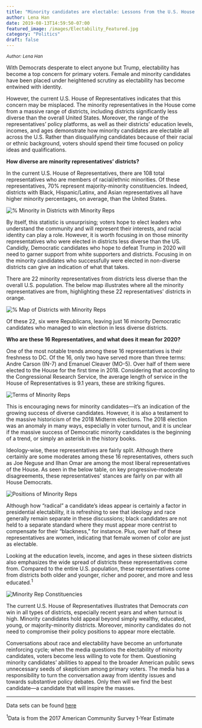 ```yaml
---
title: "Minority candidates are electable: Lessons from the U.S. House of Representatives"
author: Lena Han
date: 2019-08-13T14:59:50-07:00
featured_image: /images/Electability_Featured.jpg
category: "Politics"
draft: false
---
```

<sup>*Author: Lena Han*</sup>

With Democrats desperate to elect anyone but Trump, electability has become a top concern for primary voters. Female and minority candidates have been placed under heightened scrutiny as electability has become entwined with identity.

However, the current U.S. House of Representatives indicates that this concern may be misplaced. The minority representatives in the House come from a massive range of districts, including districts significantly less diverse than the overall United States. Moreover, the range of the representatives’ policy platforms, as well as their districts’ education levels, incomes, and ages demonstrate how minority candidates are electable all across the U.S. Rather than disqualifying candidates because of their racial or ethnic background, voters should spend their time focused on policy ideas and qualifications.

**How diverse are minority representatives’ districts?**

In the current U.S. House of Representatives, there are 108 total representatives who are members of racial/ethnic minorities. Of these representatives, 70% represent majority-minority constituencies. Indeed, districts with Black, Hispanic/Latinx, and Asian representatives all have higher minority percentages, on average, than the United States.

![% Minority in Districts with Minority Reps](/images/Electability_MinorityProp.png)

By itself, this statistic is unsurprising; voters hope to elect leaders who understand the community and will represent their interests, and racial identity can play a role. However, it is worth focusing in on those minority representatives who were elected in districts less diverse than the US. Candidly, Democratic candidates who hope to defeat Trump in 2020 will need to garner support from white supporters and districts. Focusing in on the minority candidates who successfully were elected in non-diverse districts can give an indication of what that takes.

There are 22 minority representatives from districts less diverse than the overall U.S. population. The below map illustrates where all the minority representatives are from, highlighting these 22 representatives' districts in orange.

![% Map of Districts with Minority Reps](/images/Electability_Map.png)

Of these 22, six were Republicans, leaving just 16 minority Democratic candidates who managed to win election in less diverse districts.

**Who are these 16 Representatives, and what does it mean for 2020?**

One of the most notable trends among these 16 representatives is their freshness to DC. Of the 16, only two have served more than three terms: Andre Carson (IN-7) and Emanuel Cleaver (MO-5). Over half of them were elected to the House for the first time in 2018. Considering that according to the Congressional Research Service, the average length of service in the House of Representatives is 9.1 years, these are striking figures.

![Terms of Minority Reps](/images/Electability_young.png)

This is encouraging news for minority candidates—it’s an indication of the growing success of diverse candidates. However, it is also a testament to the massive historicism of the 2018 Midterm elections. The 2018 election was an anomaly in many ways, especially in voter turnout, and it is unclear if the massive success of Democratic minority candidates is the beginning of a trend, or simply an asterisk in the history books. 

Ideology-wise, these representatives are fairly split. Although there certainly are some moderates among these 16 representatives, others such as Joe Neguse and Ilhan Omar are among the most liberal representatives of the House. As seen in the below table, on key progressive-moderate disagreements, these representatives' stances are fairly on par with all House Democrats.

![Positions of Minority Reps](/images/Electability_CandidatePositions.png)

Although how “radical” a candidate’s ideas appear is certainly a factor in presidential electability, it is refreshing to see that ideology and race generally remain separate in these discussions; black candidates are not held to a separate standard where they must appear more centrist to compensate for their “blackness,” for instance. Plus, over half of these representatives are women, indicating that female women of color are just as electable.

Looking at the education levels, income, and ages in these sixteen districts also emphasizes the wide spread of districts these representatives come from. Compared to the entire U.S. population, these representatives come from districts both older and younger, richer and poorer, and more and less educated.<sup>1</sup>

![ Minority Rep Constituencies](/images/Electability_DistrictDemographics.png)

The current U.S. House of Representatives illustrates that Democrats *can* win in all types of districts, especially recent years and when turnout is high. Minority candidates hold appeal beyond simply wealthy, educated, young, or majority-minority districts. Moreover, minority candidates do not need to compromise their policy positions to appear more electable.

Conversations about race and electability have become an unfortunate reinforcing cycle; when the media questions the electability of minority candidates, voters become less willing to vote for them. Questioning minority candidates’ abilities to appeal to the broader American public sews unnecessary seeds of skepticism among primary voters. The media has a responsibility to turn the conversation away from identity issues and towards substantive policy debates. Only then will we find the best candidate—a candidate that will inspire the masses.

---

Data sets can be found [here](https://github.com/lena-han/datascoop/tree/master/static/datasets/minority-electability)

<sup>1</sup>Data is from the 2017 American Community Survey 1-Year Estimate
